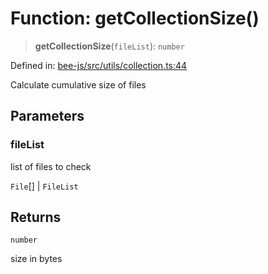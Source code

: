 # Function: getCollectionSize()

> **getCollectionSize**(`fileList`): `number`

Defined in: [bee-js/src/utils/collection.ts:44](https://github.com/ethersphere/bee-js/blob/3abbe2b1b264d6b586511a56e93badb2236bd09d/src/utils/collection.ts#L44)

Calculate cumulative size of files

## Parameters

### fileList

list of files to check

`File`[] | `FileList`

## Returns

`number`

size in bytes
